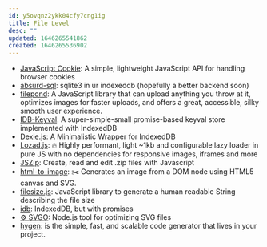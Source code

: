 ```yaml
---
id: y5ovqnz2ykk04cfy7cng1ig
title: File Level
desc: ""
updated: 1646265541862
created: 1646265536902
---
```


- [JavaScript Cookie](https://github.com/js-cookie/js-cookie): A simple, lightweight JavaScript API for handling browser cookies
- [absurd-sql](https://github.com/jlongster/absurd-sql): sqlite3 in ur indexeddb (hopefully a better backend soon)
- [filepond](https://pqina.nl/filepond/): A JavaScript library that can upload anything you throw at it, optimizes images for faster uploads, and offers a great, accessible, silky smooth user experience.
- [IDB-Keyval](https://github.com/jakearchibald/idb-keyval): A super-simple-small promise-based keyval store implemented with IndexedDB
- [Dexie.js](https://github.com/dfahlander/Dexie.js): A Minimalistic Wrapper for IndexedDB
- [Lozad.js](https://github.com/ApoorvSaxena/lozad.js): 🔥 Highly performant, light ~1kb and configurable lazy loader in pure JS with no dependencies for responsive images, iframes and more
- [JSZip](https://github.com/Stuk/jszip): Create, read and edit .zip files with Javascript
- [html-to-image](https://github.com/bubkoo/html-to-image): ✂️ Generates an image from a DOM node using HTML5 canvas and SVG.
- [filesize.js](https://github.com/avoidwork/filesize.js): JavaScript library to generate a human readable String describing the file size
- [idb](https://github.com/jakearchibald/idb): IndexedDB, but with promises
- [⚙️ SVGO](https://github.com/svg/svgo): Node.js tool for optimizing SVG files
- [hygen](https://github.com/jondot/hygen/): is the simple, fast, and scalable code generator that lives in your project.
